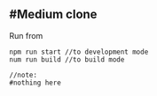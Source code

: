 #Medium clone
---
Run from
```
npm run start //to development mode
num run build //to build mode

//note:
#nothing here
```